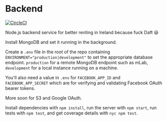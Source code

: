 # Backend

[![CircleCI](https://circleci.com/gh/oflynned/Occup.ie-Server/tree/master.svg?style=shield)](https://circleci.com/gh/oflynned/Occup.ie-Server/tree/master) 

Node.js backend service for better renting in Ireland because fuck Daft :smiley:

Install MongoDB and set it running in the background.

Create a `.env` file in the root of the repo containing `ENVIRONMENT="production|development"` to set the appropriate database endpoint. `production` for a remote MongoDB endpoint such as mLab, `development` for a local instance running on a machine.

You'll also need a value in `.env` for `FACEBOOK_APP_ID` and `FACEBOOK_APP_SECRET` which are for verifying and validating Facebook OAuth bearer tokens.

More soon for S3 and Google OAuth.

Install dependencies with `npm install`, run the server with `npm start`, run tests with `npm test`, and get coverage details with `nyc npm test`.
